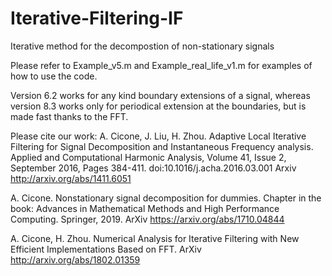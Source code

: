 # Iterative-Filtering-IF
Iterative method for the decompostion of non-stationary signals

Please refer to Example_v5.m and Example_real_life_v1.m for examples of how to use the code.

Version 6.2 works for any kind boundary extensions of a signal, whereas version 8.3 works only for periodical extension at the boundaries, but is made fast thanks to the FFT.

Please cite our work:
A. Cicone, J. Liu, H. Zhou. Adaptive Local Iterative Filtering for Signal Decomposition and Instantaneous Frequency analysis. Applied and Computational Harmonic Analysis, Volume 41, Issue 2, September 2016, Pages 384-411. doi:10.1016/j.acha.2016.03.001
Arxiv http://arxiv.org/abs/1411.6051

A. Cicone. Nonstationary signal decomposition for dummies. 
Chapter in the book: Advances in Mathematical Methods and High Performance Computing. Springer, 2019.
ArXiv https://arxiv.org/abs/1710.04844

A. Cicone, H. Zhou. Numerical Analysis for Iterative Filtering with New Efficient Implementations Based on FFT. 
ArXiv http://arxiv.org/abs/1802.01359


